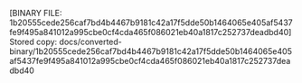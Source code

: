 [BINARY FILE: 1b20555cede256caf7bd4b4467b9181c42a17f5dde50b1464065e405af5437fe9f495a841012a995cbe0cf4cda465f086021eb40a1817c252737deadbd40]
Stored copy: docs/converted-binary/1b20555cede256caf7bd4b4467b9181c42a17f5dde50b1464065e405af5437fe9f495a841012a995cbe0cf4cda465f086021eb40a1817c252737deadbd40
